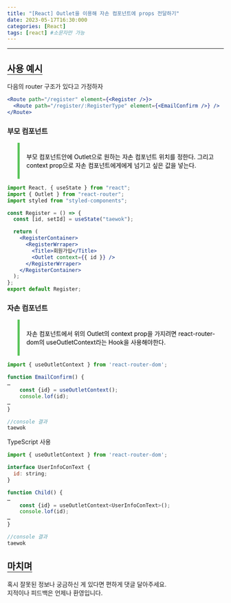 ```yaml
---
title: "[React] Outlet을 이용해 자손 컴포넌트에 props 전달하기"
date: 2023-05-17T16:30:000
categories: [React]
tags: [react] #소문자만 가능
---
```


---

## <b style="border-bottom:2px solid gray">사용 예시</b>

<p>다음의 router 구조가 있다고 가정하자</p>

```jsx
<Route path="/register" element={<Register />}>
  <Route path="/register/:RegisterType" element={<EmailConfirm />} />
</Route>
```

### 부모 컴포넌트

<blockquote style="color:black; padding: 0.5rem 1rem; border-left: 5px solid #5cc55b;">
    <p>부모 컴포넌트안에 Outlet으로 원하는 자손 컴포넌트 위치를 정한다. 그리고 context prop으로 자손 컴포넌트에게에게 넘기고 싶은 값을 넣는다.</p>
</blockquote>

```jsx
import React, { useState } from "react";
import { Outlet } from "react-router";
import styled from "styled-components";

const Register = () => {
  const [id, setId] = useState("taewok");

  return (
    <RegisterContainer>
      <RegisterWrraper>
        <Title>회원가입</Title>
        <Outlet context={{ id }} />
      </RegisterWrraper>
    </RegisterContainer>
  );
};
export default Register;
```

### 자손 컴포넌트

<blockquote style="color:black; padding: 0.5rem 1rem; border-left: 5px solid #5cc55b;">
    <p>자손 컴포넌트에서 위의 Outlet의 context prop을 가지려면 react-router-dom의 useOutletContext라는 Hook을 사용해야한다.</p>
</blockquote>

```jsx
import { useOutletContext } from 'react-router-dom';

function EmailConfirm() {
…
    const {id} = useOutletContext();
    console.lof(id);
…
}

//console 결과
taewok
```

<p>TypeScript 사용</p>

```jsx
import { useOutletContext } from 'react-router-dom';

interface UserInfoConText {
  id: string;
}

function Child() {
…
    const {id} = useOutletContext<UserInfoConText>();
    console.lof(id);
…
}

//console 결과
taewok
```

## <b style="border-bottom:2px solid gray"><b>마치며</b></b>

<P>혹시 잘못된 정보나 궁금하신 게 있다면 편하게 댓글 달아주세요.<br/>
지적이나 피드백은 언제나 환영입니다.</p>
